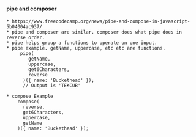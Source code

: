 

#### pipe and composer

    * https://www.freecodecamp.org/news/pipe-and-compose-in-javascript-5b04004ac937/
    * pipe and composer are similar. composer does what pipe does in reverse order.
    * pipe helps group a functions to operate on one input.
    * pipe example. getName, uppercase, etc etc are functions.
         pipe(
            getName,
            uppercase,
            get6Characters,
            reverse
          )({ name: 'Buckethead' });
          // Output is 'TEKCUB'
          
    * compose Example
        compose(
          reverse,
          get6Characters,
          uppercase,
          getName
        )({ name: 'Buckethead' });
